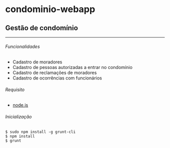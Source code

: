 condominio-webapp
=================

Gestão de condomínio
--------------------

***

###### Funcionalidades
* Cadastro de moradores
* Cadastro de pessoas autorizadas a entrar no condomínio
* Cadastro de reclamações de moradores
* Cadastro de ocorrências com funcionários

###### Requisito
* [node.js](http://nodejs.org/)

###### Inicialização
```SH
$ sudo npm install -g grunt-cli
$ npm install
$ grunt
```
